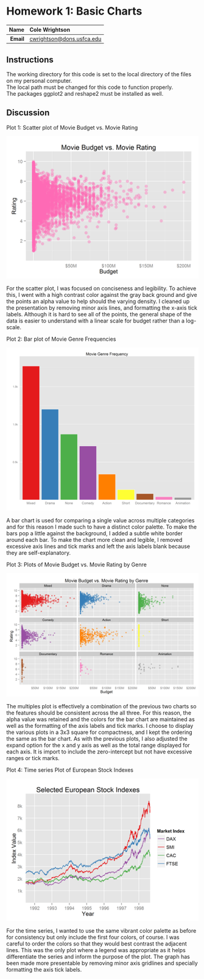 Homework 1: Basic Charts
==============================

| **Name**  | Cole Wrightson  |
|----------:|:-------------|
| **Email** | cwrightson@dons.usfca.edu |

## Instructions ##

The working directory for this code is set to the local directory of the files on my personal computer.  <br>
The local path must be changed for this code to function properly. <br>
The packages ggplot2 and reshape2 must be installed as well.

## Discussion ##

Plot 1: Scatter plot of Movie Budget vs. Movie Rating

![IMAGE](hw1-scatter.png)

For the scatter plot, I was focused on conciseness and legibility. 
To achieve this, I went with a high contrast color against the gray back ground and give the points an alpha value to help should the varying density.
I cleaned up the presentation by removing minor axis lines, and formatting the x-axis tick labels.
Although it is hard to see all of the points, the general shape of the data is easier to understand with a linear scale for budget rather than a log-scale.


Plot 2: Bar plot of Movie Genre Frequencies

![IMAGE](hw1-bar.png)

A bar chart is used for comparing a single value across multiple categories and for this reason I made such to have a distinct color palette.
To make the bars pop a little against the background, I added a subtle white border around each bar.
To make the chart more clean and legible, I removed excessive axis lines and tick marks and left the axis labels blank because they are self-explanatory.


Plot 3: Plots of Movie Budget vs. Movie Rating by Genre

![IMAGE](hw1-multiples.png)

The multiples plot is effectively a combination of the previous two charts so the features should be consistent across the all three.
For this reason, the alpha value was retained and the colors for the bar chart are maintained as well as the formatting of the axis labels and tick marks.
I choose to display the various plots in a 3x3 square for compactness, and I kept the ordering the same as the bar chart.
As with the previous plots, I also adjusted the expand option for the x and y axis as well as the total range displayed for each axis.
It is import to include the zero-intercept but not have excessive ranges or tick marks.


Plot 4: Time series Plot of European Stock Indexes

![IMAGE](hw1-multiline.png)

For the time series, I wanted to use the same vibrant color palette as before for consistency but only include the first four colors, of course.
I was careful to order the colors so that they would best contrast the adjacent lines.
This was the only plot where a legend was appropriate as it helps differentiate the series and inform the purpose of the plot.
The graph has been made more presentable by removing minor axis gridlines and specially formatting the axis tick labels.


